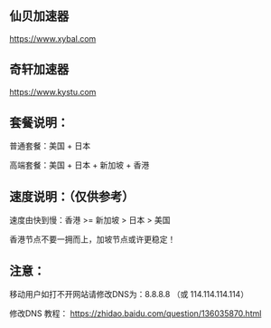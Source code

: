 ## 仙贝加速器

https://www.xybal.com

## 奇轩加速器

https://www.kystu.com

## 套餐说明：

普通套餐：美国 + 日本

高端套餐：美国 + 日本 + 新加坡 + 香港

## 速度说明：（仅供参考）

速度由快到慢：香港 >= 新加坡 > 日本 > 美国

香港节点不要一拥而上，加坡节点或许更稳定！

## 注意：

移动用户如打不开网站请修改DNS为：8.8.8.8 （或 114.114.114.114）

修改DNS 教程： https://zhidao.baidu.com/question/136035870.html
